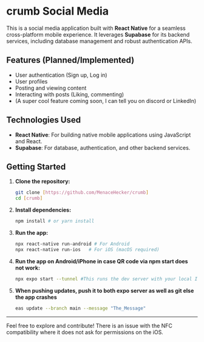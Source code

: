 # crumb Social Media 

This is a social media application built with **React Native** for a seamless cross-platform mobile experience. It leverages **Supabase** for its backend services, including database management and robust authentication APIs.

## Features (Planned/Implemented)

* User authentication (Sign up, Log in)
* User profiles
* Posting and viewing content
* Interacting with posts (Liking, commenting)
* (A super cool feature coming soon, I can tell you on discord or LinkedIn)

## Technologies Used

* **React Native**: For building native mobile applications using JavaScript and React.
* **Supabase**: For database, authentication, and other backend services.

## Getting Started

1.  **Clone the repository:**
    ```bash
    git clone [https://github.com/MenaceHecker/crumb]
    cd [crumb]
    ```
2.  **Install dependencies:**
    ```bash
    npm install # or yarn install
    ```

3.  **Run the app:**
    ```bash
    npx react-native run-android # For Android
    npx react-native run-ios   # For iOS (macOS required)

    ```
4.  **Run the app on Android/iPhone in case QR code via npm start does not work:**
    ```bash
    npx expo start --tunnel #This runs the dev server with your local IPv4 address (Trying to fix this issue)
    
    ``` 
5.  **When pushing updates, push it to both expo server as well as git else the app crashes**
    ```bash
    eas update --branch main --message "The_Message" 

---

Feel free to explore and contribute! There is an issue with the NFC compatibility where it does not ask for permissions on the iOS. 